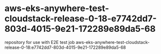 # aws-eks-anywhere-test-cloudstack-release-0-18-e7742dd7-803d-4015-9e21-172289e89da5-68
repository for use with E2E test job aws-eks-anywhere-test-cloudstack-release-0-18:e7742dd7-803d-4015-9e21-172289e89da5-68
